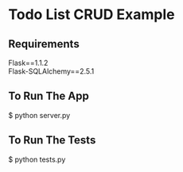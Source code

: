 # Todo List CRUD Example
## Requirements
Flask==1.1.2\
Flask-SQLAlchemy==2.5.1
## To Run The App
$ python server.py
## To Run The Tests
$ python tests.py